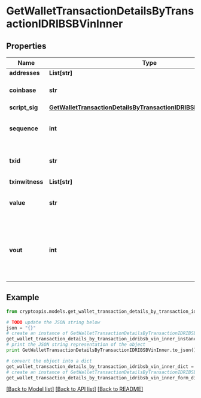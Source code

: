 # GetWalletTransactionDetailsByTransactionIDRIBSBVinInner


## Properties
Name | Type | Description | Notes
------------ | ------------- | ------------- | -------------
**addresses** | **List[str]** |  | 
**coinbase** | **str** | Represents the coinbase hex. | [optional] 
**script_sig** | [**GetWalletTransactionDetailsByTransactionIDRIBSBVinInnerScriptSig**](GetWalletTransactionDetailsByTransactionIDRIBSBVinInnerScriptSig.md) |  | 
**sequence** | **int** | Represents the script sequence number. | 
**txid** | **str** | Represents the reference transaction identifier. | 
**txinwitness** | **List[str]** |  | [optional] 
**value** | **str** | Represents the sent/received amount. | [optional] 
**vout** | **int** | It refers to the index of the output address of this transaction. The index starts from 0. | 

## Example

```python
from cryptoapis.models.get_wallet_transaction_details_by_transaction_idribsb_vin_inner import GetWalletTransactionDetailsByTransactionIDRIBSBVinInner

# TODO update the JSON string below
json = "{}"
# create an instance of GetWalletTransactionDetailsByTransactionIDRIBSBVinInner from a JSON string
get_wallet_transaction_details_by_transaction_idribsb_vin_inner_instance = GetWalletTransactionDetailsByTransactionIDRIBSBVinInner.from_json(json)
# print the JSON string representation of the object
print GetWalletTransactionDetailsByTransactionIDRIBSBVinInner.to_json()

# convert the object into a dict
get_wallet_transaction_details_by_transaction_idribsb_vin_inner_dict = get_wallet_transaction_details_by_transaction_idribsb_vin_inner_instance.to_dict()
# create an instance of GetWalletTransactionDetailsByTransactionIDRIBSBVinInner from a dict
get_wallet_transaction_details_by_transaction_idribsb_vin_inner_form_dict = get_wallet_transaction_details_by_transaction_idribsb_vin_inner.from_dict(get_wallet_transaction_details_by_transaction_idribsb_vin_inner_dict)
```
[[Back to Model list]](../README.md#documentation-for-models) [[Back to API list]](../README.md#documentation-for-api-endpoints) [[Back to README]](../README.md)


